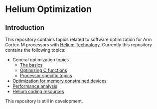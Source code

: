 # Helium Optimization

## Introduction

This repository contains topics related to software optimization for Arm Cortex-M processors with [Helium Technology](https://developer.arm.com/Architectures/Helium). Currently this repository contains the following topics:

- General optimization topics
  - [The basics](./General_optimizations/basic_optimization_topics.md)
  - [Optimizing C functions](./General_optimizations/optimizing_c_functions.md)
  - [Processor specific topics](./General_optimizations/processor_specific.md)
- [Optimization for memory constrained devices](./Memory/Software_optimization_for_memory_constrained_devices.md)
- [Performance analysis](./Performance_analysis/ml-dsp-front-end-optimization-with-helium.md)
- [Helium coding resources](Helium_Resources.md)

This repository is still in development.
